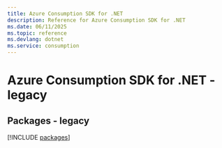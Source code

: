 ```yaml
---
title: Azure Consumption SDK for .NET
description: Reference for Azure Consumption SDK for .NET
ms.date: 06/11/2025
ms.topic: reference
ms.devlang: dotnet
ms.service: consumption
---
```

# Azure Consumption SDK for .NET - legacy
## Packages - legacy
[!INCLUDE [packages](consumption-index.md)]